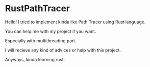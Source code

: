 # RustPathTracer

Hello! I tried to implement kinda like Path Tracer using Rust language.

You can help me with my project if you want. 

Especially with multithreading part. 

I will recieve any kind of advices or help with this project.

Anyways, kinda learning rust.

